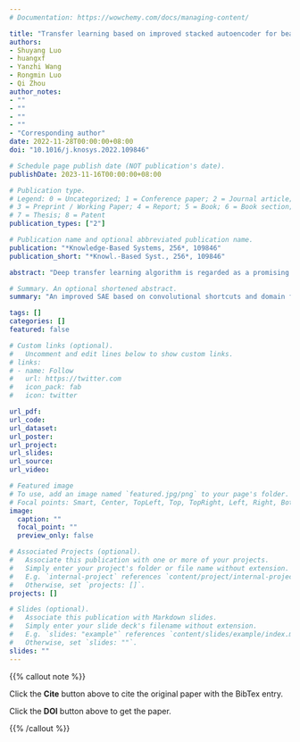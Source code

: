 ```yaml
---
# Documentation: https://wowchemy.com/docs/managing-content/

title: "Transfer learning based on improved stacked autoencoder for bearing fault diagnosis"
authors:
- Shuyang Luo
- huangxf
- Yanzhi Wang
- Rongmin Luo
- Qi Zhou
author_notes:
- ""
- ""
- ""
- ""
- "Corresponding author"
date: 2022-11-28T00:00:00+08:00
doi: "10.1016/j.knosys.2022.109846"

# Schedule page publish date (NOT publication's date).
publishDate: 2023-11-16T00:00:00+08:00

# Publication type.
# Legend: 0 = Uncategorized; 1 = Conference paper; 2 = Journal article;
# 3 = Preprint / Working Paper; 4 = Report; 5 = Book; 6 = Book section;
# 7 = Thesis; 8 = Patent
publication_types: ["2"]

# Publication name and optional abbreviated publication name.
publication: "*Knowledge-Based Systems, 256*, 109846"
publication_short: "*Knowl.-Based Syst., 256*, 109846"

abstract: "Deep transfer learning algorithm is regarded as a promising method to address the issue of rolling bearing fault diagnosis with limited labeled data. Stacked autoencoder (SAE) has been widely employed in deep transfer learning research since it is a semi-supervised algorithm. However, there are still some limitations for the transfer learning based on SAE, including the vanishing gradient problem caused by the sigmoid activation function in SAE, and low accuracy under the condition of cross-domain or limited labeled training data. In this work, an improved SAE based on convolutional shortcuts and domain fusion strategy (ISAE-CSDF) is proposed for fault diagnosis of rolling bearing. The sparse term Kullback–Leibler (KL) divergence in the original SAE is replaced with the convolutional shortcuts to prevent vanishing gradient problem and improve the feature extraction ability. The domain fusion strategy can transfer commonly shared feature information from various domains. The feasibility of ISAE-CSDF is validated on two publicly available bearing datasets and a custom-built experiment device. Results show that ISAE-CSDF outperforms the state-of-art methods in the context of different working conditions, cross-domain, and limited labeled data."

# Summary. An optional shortened abstract.
summary: "An improved SAE based on convolutional shortcuts and domain fusion strategy (ISAE-CSDF) is proposed for fault diagnosis of rolling bearing"

tags: []
categories: []
featured: false

# Custom links (optional).
#   Uncomment and edit lines below to show custom links.
# links:
# - name: Follow
#   url: https://twitter.com
#   icon_pack: fab
#   icon: twitter

url_pdf:
url_code:
url_dataset:
url_poster:
url_project:
url_slides:
url_source:
url_video:

# Featured image
# To use, add an image named `featured.jpg/png` to your page's folder. 
# Focal points: Smart, Center, TopLeft, Top, TopRight, Left, Right, BottomLeft, Bottom, BottomRight.
image:
  caption: ""
  focal_point: ""
  preview_only: false

# Associated Projects (optional).
#   Associate this publication with one or more of your projects.
#   Simply enter your project's folder or file name without extension.
#   E.g. `internal-project` references `content/project/internal-project/index.md`.
#   Otherwise, set `projects: []`.
projects: []

# Slides (optional).
#   Associate this publication with Markdown slides.
#   Simply enter your slide deck's filename without extension.
#   E.g. `slides: "example"` references `content/slides/example/index.md`.
#   Otherwise, set `slides: ""`.
slides: ""
---
```


{{% callout note %}}

Click the **Cite** button above to cite the original paper with the BibTex entry.

Click the **DOI** button above to get the paper.

{{% /callout %}}
